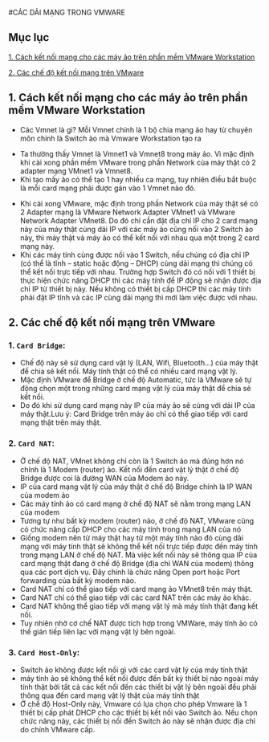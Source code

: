 #CÁC DẢI MẠNG TRONG VMWARE
## Mục lục
[1. Cách kết nối mạng cho các máy ảo trên phần mềm VMware Workstation ](#cach-kn)

[2. Các chế độ kết nối mạng trên VMware](#cac-cd)

## <a name = "cach-kn"></a> 1. Cách kết nối mạng cho các máy ảo trên phần mềm VMware Workstation

-  Các Vmnet là gì? Mỗi Vmnet chính là 1 bộ chia mạng ảo hay từ chuyên môn chính là Switch ảo mà Vmware Workstation tạo ra
  * Ta thường thấy Vmnet là Vmnet1 và Vmnet8 trong máy ảo. Vì mặc định khi cài xong phần mềm VMware trong phần Network của máy thật có 2 adapter mạng VMnet1 và Vmnet8.
  * Khi tạo mấy ảo có thể tạo 1 hay nhiều ca mạng,  tuy nhiên điều bắt buộc là mỗi card mạng phải được gán vào 1 Vmnet nào đó.
- Khi cài xong VMware, mặc định trong phần Network của máy thật sẽ có 2 Adapter mạng là VMware Network Adapter VMnet1 và VMware Network Adapter VMnet8. Do đó chỉ cần đặt địa chỉ IP cho 2 card mạng này của máy thật cùng dải IP với các máy ảo cũng nối vào 2 Switch ảo này, thì máy thật và máy ảo có thể kết nối với nhau qua một trong 2 card mạng này.
- Khi các máy tính cùng được nối vào 1 Switch, nếu chúng có địa chỉ IP (có thể là tĩnh – static hoặc động – DHCP) cùng dải mạng thì chúng có thể kết nối trực tiếp với nhau. Trường hợp Switch đó có nối với 1 thiết bị thực hiện chức năng DHCP thì các máy tính để IP động sẽ nhận được địa chỉ IP từ thiết bị này. Nếu không có thiết bị cấp DHCP thì các máy tính phải đặt IP tĩnh và các IP cùng dải mạng thì mới làm việc được với nhau.

## <a name = "cach-kn"></a> 2. Các chế độ kết nối mạng trên VMware
### 1. `Card Bridge`:
 - Chế độ này sẽ sử dụng card vật lý (LAN, Wifi, Bluetooth…) của máy thật để chia sẻ kết nối. Máy tính thật có thể có nhiều card mạng vật lý.
 - Mặc định VMware để Bridge ở chế độ Automatic, tức là VMware sẽ tự động chọn một trong những card mạng vật lý của máy thật để chia sẻ kết nối.
 - Do đó khi sử dụng card mạng này IP của máy ảo sẽ cùng với dải IP của máy thật.Lưu ý: Card Bridge trên máy ảo chỉ có thể giao tiếp với card mạng thật trên máy thật.
### 2. `Card NAT`:
 - Ở chế độ NAT, VMnet không chỉ còn là 1 Switch ảo mà đúng hơn nó chính là 1 Modem (router) ảo. Kết nối đến card vật lý thật ở chế độ Bridge được coi là đường WAN của Modem ảo này.
 - IP của card mạng vật lý của máy thật ở chế độ Bridge chính là IP WAN của modem ảo
 - Các máy tính ảo có card mạng ở chế độ NAT sẽ nằm trong mạng LAN của modem
 - Tương tự như bất kỳ modem (router) nào, ở chế độ NAT, VMware cũng có chức năng cấp DHCP cho các máy tính trong mạng LAN của nó
  - Giống modem nên từ máy thật hay từ một máy tính nào đó cùng dải mạng với máy tính thật sẽ không thể kết nối trực tiếp được đến máy tính trong mạng LAN ở chế độ NAT. Mà việc kết nối này sẽ thông qua IP của card mạng thật đang ở chế độ Bridge (địa chỉ WAN của modem) thông qua các port dịch vụ. Đây chính là chức năng Open port hoặc Port forwarding của bất kỳ modem nào.
  - Card NAT chỉ có thể giao tiếp với card mạng ảo VMnet8 trên máy thật.
  - Card NAT chỉ có thể giao tiếp với các card NAT trên các máy ảo khác.
  - Card NAT không thể giao tiếp với mạng vật lý mà máy tính thật đang kết nối. 
  - Tuy nhiên nhờ cơ chế NAT được tích hợp trong VMWare, máy tính ảo có thể gián tiếp liên lạc với mạng vật lý bên ngoài.

### 3. `Card Host-Only`:
 - Switch ảo không được kết nối gì với các card vật lý của máy tính thật
 - máy tính ảo sẽ không thể kết nối được đến bất kỳ thiết bị nào ngoài máy tính thật bởi tất cả các kết nối đến các thiết bị vật lý bên ngoài đều phải thông qua đến card mạng vật lý thật của máy tính thật
 - Ở chế độ Host-Only này, Vmware có lựa chọn cho phép Vmware là 1 thiết bị cấp phát DHCP cho các thiết bị kết nối vào Switch ảo. Nếu chọn chức năng này, các thiết bị nối đến Switch ảo này sẽ nhận được địa chỉ do chính VMware cấp.



